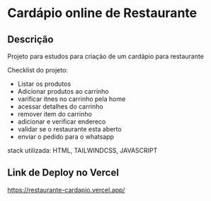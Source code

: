 # Cardápio online de Restaurante

## Descrição 
Projeto para estudos para criação de um cardápio para restaurante

Checklist do projeto:

- Listar os produtos
- Adicionar produtos ao carrinho
- varificar itnes no carrinho pela home
- acessar detalhes do carrinho
- remover item do carrinho
- adicionar e verificar endereco
- validar se o restaurante esta aberto
- enviar o pedido para o whatsapp

stack utilizada:
HTML, TAILWINDCSS, JAVASCRIPT

## Link de Deploy no Vercel

https://restaurante-cardapio.vercel.app/